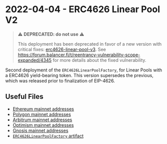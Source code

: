 # 2022-04-04 - ERC4626 Linear Pool V2

> ⚠️ **DEPRECATED: do not use** ⚠️
>
> This deployment has been deprecated in favor of a new version with critical fixes: [erc4626-linear-pool-v3](../20230206-erc4626-linear-pool-v3/).
> See https://forum.balancer.fi/t/reentrancy-vulnerability-scope-expanded/4345 for more details about the fixed vulnerability.

Second deployment of the `ERC4626LinearPoolFactory`, for Linear Pools with a ERC4626 yield-bearing token. This version supersedes the previous, which was released prior to finalization of EIP-4626.

## Useful Files

- [Ethereum mainnet addresses](./output/mainnet.json)
- [Polygon mainnet addresses](./output/polygon.json)
- [Arbitrum mainnet addresses](./output/arbitrum.json)
- [Optimism mainnet addresses](./output/optimism.json)
- [Gnosis mainnet addresses](./output/gnosis.json)
- [`ERC4626LinearPoolFactory` artifact](./artifact/ERC4626LinearPoolFactory.json)
